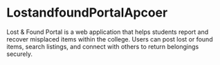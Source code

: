 # LostandfoundPortalApcoer
Lost &amp; Found Portal is a web application that helps students report and recover misplaced items within the college. Users can post lost or found items, search listings, and connect with others to return belongings securely.

